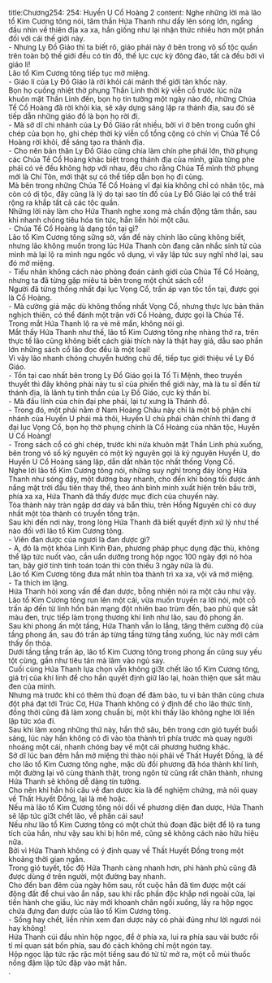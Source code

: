 title:Chương254: 254: Huyền U Cổ Hoàng 2
content:
Nghe những lời mà lão tổ Kim Cương tông nói, tâm thần Hứa Thanh như dấy lên sóng lớn, ngẩng đầu nhìn về thiên địa xa xa, hắn giống như lại nhận thức nhiều hơn một phần đối với cái thế giới này.<br>- Nhưng Ly Đồ Giáo thì ta biết rõ, giáo phái này ở bên trong vô số tộc quần trên toàn bộ thế giới đều có tín đồ, thế lực cực kỳ đông đảo, tất cả đều bởi vì giáo lí!<br>Lão tổ Kim Cương tông tiếp tục mở miệng.<br>- Giáo lí của Ly Đồ Giáo là rời khỏi cái mảnh thế giới tàn khốc này.<br>Bọn họ cuồng nhiệt thờ phụng Thần Linh thời kỳ viễn cổ trước lúc nửa khuôn mặt Thần Linh đến, bọn họ tin tưởng một ngày nào đó, những Chúa Tể Cổ Hoàng đã rời khỏi kia, sẽ xây dựng sáng lập ra thánh địa, sau đó sẽ tiếp dẫn những giáo đồ là bọn họ rời đi.<br>- Mà sở dĩ chi nhánh của Ly Đồ Giáo rất nhiều, bởi vì ở bên trong cuốn ghi chép của bọn họ, ghi chép thời kỳ viễn cổ tổng cộng có chín vị Chúa Tể Cổ Hoàng rời khỏi, để sáng tạo ra thánh địa.<br>- Cho nên bản thân Ly Đồ Giáo cũng chia làm chín phe phái lớn, thờ phụng các Chúa Tể Cổ Hoàng khác biệt trong thánh địa của mình, giữa từng phe phái có vẻ đều không hợp với nhau, đều cho rằng Chúa Tể mình thờ phụng mới là Chí Tôn, mới thật sự có thể tiếp dẫn bọn họ đi cùng.<br>Mà bên trong những Chúa Tể Cổ Hoàng vĩ đại kia không chỉ có nhân tộc, mà còn có dị tộc, đây cũng là lý do tại sao tín đồ của Ly Đồ Giáo lại có thể trải rộng ra khắp tất cả các tộc quần.<br>Những lời này làm cho Hứa Thanh nghe xong mà chấn động tâm thần, sau khi nhanh chóng tiêu hóa tin tức, hắn liền hỏi một câu.<br>- Chúa Tể Cổ Hoàng là dạng tồn tại gì?<br>Lão tổ Kim Cương tông sững sờ, vấn đề này chính lão cũng không biết, nhưng lão không muốn trong lúc Hứa Thanh còn đang cân nhắc sinh tử của mình mà lại lộ ra mình ngu ngốc vô dụng, vì vậy lập tức suy nghĩ nhớ lại, sau đó mở miệng.<br>- Tiểu nhân không cách nào phỏng đoán cảnh giới của Chúa Tể Cổ Hoàng, nhưng ta đã từng gặp miêu tả bên trong một chút sách cổ!<br>Người đã từng thống nhất đại lục Vọng Cổ, trấn áp vạn tộc tồn tại, được gọi là Cổ Hoàng.<br>- Mà cường giả mặc dù không thống nhất Vọng Cổ, nhưng thực lực bản thân nghịch thiên, có thể đánh một trận với Cổ Hoàng, được gọi là Chúa Tể.<br>Trong mắt Hứa Thanh lộ ra vẻ mê mẩn, không nói gì.<br>Mắt thấy Hứa Thanh như thế, lão tổ Kim Cương tông nhẹ nhàng thở ra, trên thực tế lão cũng không biết cách giải thích này là thật hay giả, dẫu sao phần lớn những sách cổ lão đọc đều là một loại!<br>Vì vậy lão nhanh chóng chuyển hướng chủ đề, tiếp tục giới thiệu về Ly Đồ Giáo.<br>- Tồn tại cao nhất bên trong Ly Đồ Giáo gọi là Tố Ti Mệnh, theo truyền thuyết thì đây không phải này tu sĩ của phiến thế giới này, mà là tu sĩ đến từ thánh địa, là lãnh tụ tinh thần của Ly Đồ Giáo, cực kỳ thần bí.<br>- Mà đầu lĩnh của chín đại phe phái, lại tự xưng là Thánh đồ.<br>- Trong đó, một phái nằm ở Nam Hoàng Châu này chỉ là một bộ phận chi nhánh của Huyền U phái mà thôi, Huyền U chủ phái chân chính thì đang ở đại lục Vọng Cổ, bọn họ thờ phụng chính là Cổ Hoàng của nhân tộc, Huyền U Cổ Hoàng!<br>- Trong sách cổ có ghi chép, trước khi nửa khuôn mặt Thần Linh phủ xuống, bên trong vô số kỷ nguyên có một kỷ nguyên gọi là kỷ nguyên Huyền U, do Huyền U Cổ Hoàng sáng lập, dẫn dắt nhân tộc nhất thống Vọng Cổ.<br>Nghe lời lão tổ Kim Cương tông nói, những suy nghĩ trong đáy lòng Hứa Thanh như sóng dậy, một đường bay nhanh, cho đến khi bóng tối được ánh nắng mặt trời đầu tiên thay thế, theo ánh bình minh xuất hiện trên bầu trời, phía xa xa, Hứa Thanh đã thấy được mục đích của chuyến này.<br>Tòa thành này tràn ngập dơ dáy và bẩn thỉu, trên Hồng Nguyên chỉ có duy nhất một tòa thành có truyền tống trận.<br>Sau khi đến nơi này, trong lòng Hứa Thanh đã biết quyết định xử lý như thế nào đối với lão tổ Kim Cương tông.<br>- Viên đan dược của ngươi là đan dược gì?<br>- A, đó là một khỏa Linh Kình Đan, phương pháp phục dụng đặc thù, không thể lập tức nuốt vào, cần uẩn dưỡng trong hộp ngọc 100 ngày đợi nó hòa tan, bây giờ tính tính toán toán thì còn thiếu 3 ngày nữa là đủ.<br>Lão tổ Kim Cương tông đưa mắt nhìn tòa thành trì xa xa, vội vã mở miệng.<br>- Ta thích im lặng.<br>Hứa Thanh hỏi xong vấn đề đan dược, bỗng nhiên nói ra một câu như vậy.<br>Lão tổ Kim Cương tông run lên một cái, vừa muốn truyền ra lời nói, một cỗ trấn áp đến từ linh hồn bản mạng đột nhiên bao trùm đến, bao phủ que sắt màu đen, trực tiếp làm trọng thương khí linh như lão, sau đó phong ấn.<br>Sau khi phong ấn một tầng, Hứa Thanh vẫn lo lắng, tăng thêm cường độ của tầng phong ấn, sau đó trấn áp từng tầng từng tầng xuống, lúc này mới cảm thấy ổn thỏa.<br>Dưới tầng tầng trấn áp, lão tổ Kim Cương tông trong phong ấn cũng suy yếu tột cùng, gần như tiêu tán mà lâm vào ngủ say.<br>Cuối cùng Hứa Thanh lựa chọn vẫn không gi3t chết lão tổ Kim Cương tông, giá trị của khí linh để cho hắn quyết định giữ lão lại, hoàn thiện que sắt màu đen của mình.<br>Nhưng mà trước khi có thêm thủ đoạn để đảm bảo, tu vi bản thân cũng chưa đột phá đạt tới Trúc Cơ, Hứa Thanh không có ý định để cho lão thức tỉnh, đồng thời cũng đã làm xong chuẩn bị, một khi thấy lão không nghe lời liền lập tức xóa đi.<br>Sau khi làm xong những thứ này, hắn thở sâu, bên trong cơn gió tuyết buổi sáng, lúc này hắn không có đi vào tòa thành trì phía trước mà quay người nhoáng một cái, nhanh chóng bay về một cái phương hướng khác.<br>Sở dĩ lúc ban đêm hắn mở miệng thì thào nói phải về Thất Huyết Đồng, là để cho lão tổ Kim Cương tông nghe, mặc dù đối phương đã hóa thành khí linh, một đường lại vô cùng thành thật, trong ngôn từ cũng rất chân thành, nhưng Hứa Thanh sẽ không dễ dàng tin tưởng.<br>Cho nên khi hắn hỏi câu về đan dược kia là để nghiệm chứng, mà nói quay về Thất Huyết Đồng, lại là mê hoặc.<br>Nếu mà lão tổ Kim Cương tông nói dối về phương diện đan dược, Hứa Thanh sẽ lập tức gi3t chết lão, về phần cái sau!<br>Nếu như lão tổ Kim Cương tông có một chút thủ đoạn đặc biệt để lộ ra tung tích của hắn, như vậy sau khi bị hôn mê, cũng sẽ không cách nào hữu hiệu nữa.<br>Bởi vì Hứa Thanh không có ý định quay về Thất Huyết Đồng trong một khoảng thời gian ngắn.<br>Trong gió tuyết, tốc độ Hứa Thanh càng nhanh hơn, phi hành phù cũng đã được dùng ở trên người, một đường bay nhanh.<br>Cho đến ban đêm của ngày hôm sau, rốt cuộc hắn đã tìm được một cái động đất để chui vào ẩn nấp, sau khi rắc phấn độc khắp nơi ngoài cửa, lại tiến hành che giấu, lúc này mới khoanh chân ngồi xuống, lấy ra hộp ngọc chứa đựng đan dược của lão tổ Kim Cương tông.<br>- Sống hay chết, liền nhìn xem đan dược này có phải đúng như lời ngươi nói hay không!<br>Hứa Thanh cúi đầu nhìn hộp ngọc, để ở phía xa, lui ra phía sau vài bước rồi tỉ mỉ quan sát bốn phía, sau đó cách không chỉ một ngón tay.<br>Hộp ngọc lập tức rặc rặc một tiếng sau đó từ từ mở ra, một cỗ mùi thuốc nồng đậm lập tức đập vào mặt hắn.<br>.<br>